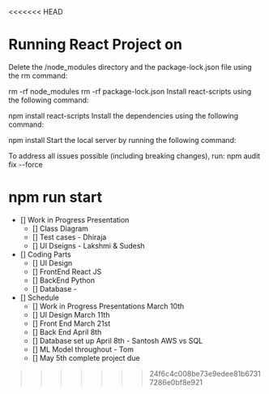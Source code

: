 
<<<<<<< HEAD

# Running React Project on  
Delete the /node_modules directory and the package-lock.json file using the rm command:

rm -rf node_modules
rm -rf package-lock.json
Install react-scripts using the following command:

npm install react-scripts
Install the dependencies using the following command:

npm install
Start the local server by running the following command:

To address all issues possible (including breaking changes), run:
  npm audit fix --force

npm run start
=======
- [] Work in Progress Presentation 
    - [] Class Diagram 
    - [] Test cases - Dhiraja 
    - [] UI Dseigns - Lakshmi & Sudesh
- [] Coding Parts 
    - [] UI Design
    - [] FrontEnd 
        React JS 
    - [] BackEnd 
        Python 
    - [] Database - 
- [] Schedule 
    - [] Work in Progress Presentations March 10th 
    - [] UI Design March 11th 
    - [] Front End March 21st 
    - [] Back End April 8th 
    - [] Database set up April 8th - Santosh AWS vs SQL 
    - [] ML Model throughout - Tom 
    - [] May 5th complete project due 
>>>>>>> 24f6c4c008be73e9edee81b67317286e0bf8e921
